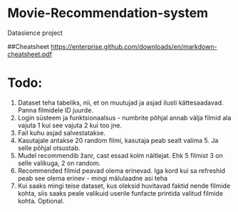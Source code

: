 # Movie-Recommendation-system
Datasience project

##Cheatsheet
https://enterprise.github.com/downloads/en/markdown-cheatsheet.pdf 

# Todo:
1. Dataset teha tabeliks, nii, et on muutujad ja asjad ilusti kättesaadavad. Panna filmidele ID juurde.
3. Login süsteem ja funktsionaalsus - numbrite põhjal annab välja filmid ala vajuta 1 kui see vajuta 2 kui too jne.
4. Fail kuhu asjad salvestatakse.
5. Kasutajale antakse 20 random filmi, kasutaja peab sealt valima 5. Ja selle põhjal otsustab.
6. Mudel recommendib žanr, cast essad kolm näitlejat. Ehk 5 filmist 3 on selle valikuga, 2 on random.
7. Recommended filmid peavad olema erinevad. Iga kord kui sa refreshid peab see olema erinev - mingi mälulaadne asi teha
8. Kui saaks mingi teise dataset, kus oleksid huvitavad faktid nende filmide kohta, siis saaks peale valikuid userile funfacte printida valitud filmide kohta. Optional.

